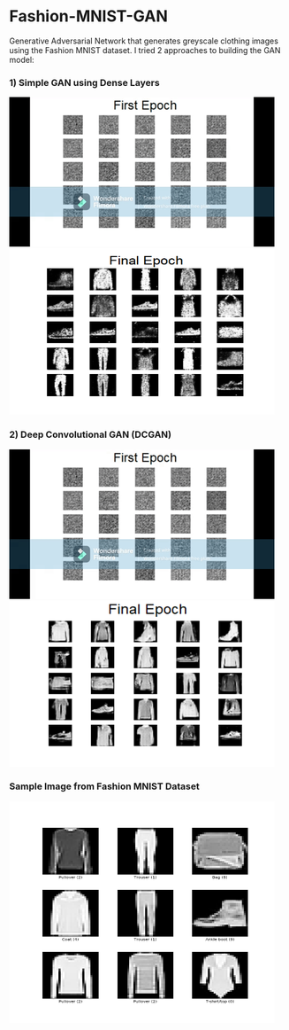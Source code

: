 # Fashion-MNIST-GAN
Generative Adversarial Network that generates greyscale clothing images using the Fashion MNIST dataset. 
I tried 2 approaches to building the GAN model:
### 1) Simple GAN using Dense Layers 
![Simple_GAN](https://github.com/Nick-Cho/Fashion-MNIST-GAN/blob/main/README-files/Simple_GAN.gif)  <img src="https://github.com/Nick-Cho/Fashion-MNIST-GAN/blob/main/README-files/29800.png" height= "300px" width="480px">
### 2) Deep Convolutional GAN (DCGAN)
![DCGAN](https://github.com/Nick-Cho/Fashion-MNIST-GAN/blob/main/README-files/Conv_GAN.gif)
<img src="https://github.com/Nick-Cho/Fashion-MNIST-GAN/blob/main/README-files/29800%20conv.png" height="300px" width="480px">
### Sample Image from Fashion MNIST Dataset
<img src="https://github.com/Nick-Cho/Fashion-MNIST-GAN/blob/main/README-files/fashion_mnist-sample-image.png" height="400px" width="480px">
                                                                                                                                                                                                                                                                           
